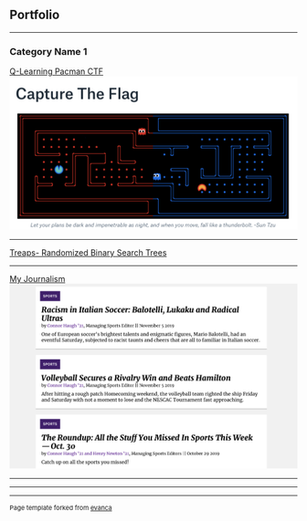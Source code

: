 ## Portfolio

---

### Category Name 1 

[Q-Learning Pacman CTF](/sample_page)
<img src="images/EE64E0B8-6281-48F7-AF83-AD7BEE1F2BCA.jpeg"/>

---
[Treaps- Randomized Binary Search Trees](/pdf/sample_presentation.pdf)


---
[My Journalism](https://amherststudent.com/article/racism-in-italian-soccer-balotelli-lukaku-and-radical-ultras)
<img src="images/C311CE21-43EE-4B8B-AC1D-8D65719332DA.jpeg"/>

---
---




---
<p style="font-size:11px">Page template forked from <a href="https://github.com/evanca/quick-portfolio">evanca</a></p>
<!-- Remove above link if you don't want to attibute -->
